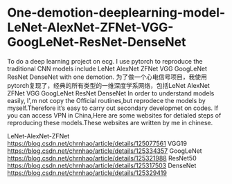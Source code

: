 # One-demotion-deeplearning-model-LeNet-AlexNet-ZFNet-VGG-GoogLeNet-ResNet-DenseNet
To do a deep learning project on ecg. I use pytorch to reproduce the traditional CNN models include LeNet AlexNet ZFNet VGG GoogLeNet ResNet DenseNet with one demotion.
为了做一个心电信号项目，我使用pytorch复现了，经典的所有类型的一维深度学系网络，包括LeNet AlexNet ZFNet VGG GoogLeNet ResNet DenseNet
In order to understand models easily, I',m not copy  the Official routines,but reprodece the models by myself.Therefore it’s easy to carry out secondary developmet on codes.
If you can access VPN in China,Here are some websites for detialed steps of reproducing these models.These websites  are written by me in chinese.

LeNet-AlexNet-ZFNet
https://blog.csdn.net/chrnhao/article/details/125077561
VGG19
https://blog.csdn.net/chrnhao/article/details/125334357
GoogLeNet
https://blog.csdn.net/chrnhao/article/details/125321988
ResNet50
https://blog.csdn.net/chrnhao/article/details/125317503
DenseNet
https://blog.csdn.net/chrnhao/article/details/125329419


